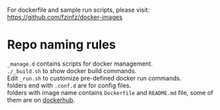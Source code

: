 For dockerfile and sample run scripts, please visit: 
https://github.com/fzinfz/docker-images

# Repo naming rules
`_manage.d` contains scripts for docker management.  
`./_build.sh` to show docker build commands.  
Edit `_run.sh` to customize pre-defined docker run commands.  
folders end with `.conf.d` are for config files.  
folders with image name contains `Dockerfile` and `README.md` file, some of them are on [dockerhub](https://hub.docker.com/r/fzinfz/).
